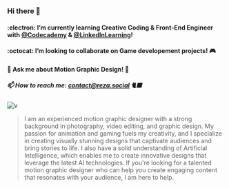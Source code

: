 
### Hi there 👋
#### :electron: I’m currently learning Creative Coding & Front-End Engineer with [@Codecademy](https://github.com/Codecademy) & [@LinkedInLearning](https://github.com/LinkedInLearning)!
#### :octocat: I’m looking to collaborate on Game developement projects! 🎮
#### 💬 Ask me about Motion Graphic Design! 🐾
##### 📫 How to reach me: contact@reza.social 🐈‍⬛
![v](https://github.com/l2eza/l2eza/assets/106398462/e0473e7b-d964-4c95-879f-2375883178e8)
>I am an experienced motion graphic designer with a strong background in photography, video editing, and graphic design. My passion for animation and gaming fuels my creativity, and I specialize in creating visually stunning designs that captivate audiences and bring stories to life. I also have a solid understanding of Artificial Intelligence, which enables me to create innovative designs that leverage the latest AI technologies. If you're looking for a talented motion graphic designer who can help you create engaging content that resonates with your audience, I am here to help.
<!--
**l2eza/l2eza** is a ✨ _special_ ✨ repository because its `README.md` (this file) appears on your GitHub profile.

Here are some ideas to get you started:

- 🔭 I’m currently working on ...
- 🌱 I’m currently learning ...
- 👯 I’m looking to collaborate on ...
- 🤔 I’m looking for help with ...
- 💬 Ask me about ...
- 📫 How to reach me: ...
- 😄 Pronouns: ...
- ⚡ Fun fact: ...
-->
